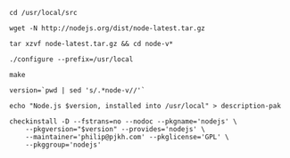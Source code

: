     cd /usr/local/src
    
    wget -N http://nodejs.org/dist/node-latest.tar.gz
    
    tar xzvf node-latest.tar.gz && cd node-v*
    
    ./configure --prefix=/usr/local
    
    make

    version=`pwd | sed 's/.*node-v//'`

    echo "Node.js $version, installed into /usr/local" > description-pak

    checkinstall -D --fstrans=no --nodoc --pkgname='nodejs' \
        --pkgversion="$version" --provides='nodejs' \
        --maintainer='philip@pjkh.com' --pkglicense='GPL' \
        --pkggroup='nodejs'


